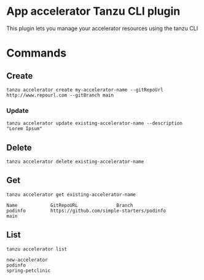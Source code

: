 # App accelerator Tanzu CLI plugin

This plugin lets you manage your accelerator resources using the tanzu CLI

# Commands

## Create

```
tanzu accelerator create my-accelerator-name --gitRepoUrl http://www.repourl.com --gitBranch main
```

### Update

```
tanzu accelerator update existing-accelerator-name --description "Lorem Ipsum"
```

## Delete

```
tanzu accelerator delete existing-accelerator-name
```

## Get

```
tanzu accelerator get existing-accelerator-name

Name            GitRepoURL              Branch
podinfo         https://github.com/simple-starters/podinfo              main
```

## List

```
tanzu accelerator list

new-accelerator
podinfo
spring-petclinic
```